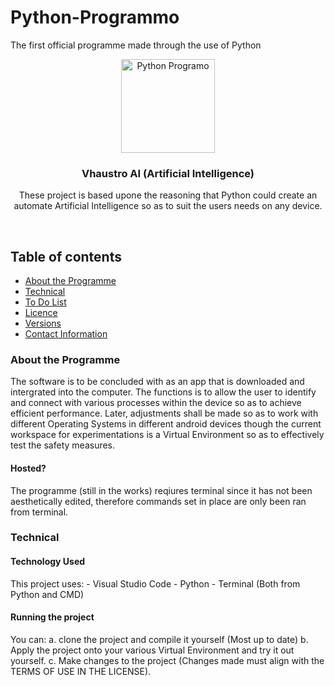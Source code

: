 # Python-Programmo
The first official programme made through the use of Python

<p align="center">
  <a href="https://github.com/Vhaustro/Python-Programmo">
    <img src="https://d1jnx9ba8s6j9r.cloudfront.net/blog/wp-content/uploads/2019/06/Demand-For-AI-Artificial-Intelligence-With-Python-Edureka.png" alt="Python Programo" width=150 height=150>
  </a>
  <h3 align="center">Vhaustro AI (Artificial Intelligence)</h3>

  <p align="center">
    These project is based upone the reasoning that Python could create an automate Artificial Intelligence so as to suit the users needs on any device.
    </p>
</p>

<br>


## Table of contents
- [About the Programme](#about-the-programme)
- [Technical](#technical)
- [To Do List](#to-do-list)
- [Licence](#license)
- [Versions](#versions)
- [Contact Information](#contact-information)



### About the Programme

The software is to be concluded with as an app that is downloaded and intergrated into the computer. The functions is to allow the user to identify and connect with various processes within the device so as to achieve efficient performance. Later, adjustments shall be made so as to work with different Operating Systems in different android devices though the current workspace for experimentations is a Virtual Environment so as to effectively test the safety measures.


#### Hosted?
The programme (still in the works) reqiures terminal since it has not been aesthetically edited, therefore commands set in place are only been ran from terminal.

### Technical
#### Technology Used
This project uses:
    - Visual Studio Code
    - Python 
    - Terminal (Both from Python and CMD)

#### Running the project

You can:
    a. clone the project and compile it yourself (Most up to date)
    b. Apply the project onto your various Virtual Environment and try it out yourself. 
    c. Make changes to the project (Changes made must align with the TERMS OF USE IN THE LICENSE).


